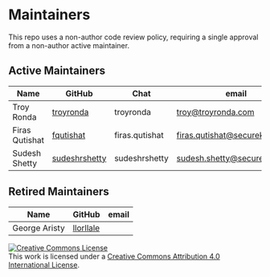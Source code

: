 Maintainers
===========

This repo uses a non-author code review policy, requiring a single approval from a non-author active maintainer.

## Active Maintainers

| Name | GitHub | Chat | email |
|------|--------|------|-------|
| Troy Ronda | [troyronda](https://github.com/troyronda)| troyronda | <troy@troyronda.com> |
| Firas Qutishat | [fqutishat](https://github.com/fqutishat) | firas.qutishat | <firas.qutishat@securekey.com> |
| Sudesh Shetty | [sudeshrshetty](https://github.com/sudeshrshetty) | sudeshrshetty | <sudesh.shetty@securekey.com> |

## Retired Maintainers

| Name | GitHub | email |
|---|---|---|
| George Aristy | [llorllale](https://github.com/llorllale) | |


<a rel="license" href="http://creativecommons.org/licenses/by/4.0/"><img alt="Creative Commons License" style="border-width:0" src="https://i.creativecommons.org/l/by/4.0/88x31.png" /></a><br />This work is licensed under a <a rel="license" href="http://creativecommons.org/licenses/by/4.0/">Creative Commons Attribution 4.0 International License</a>.
